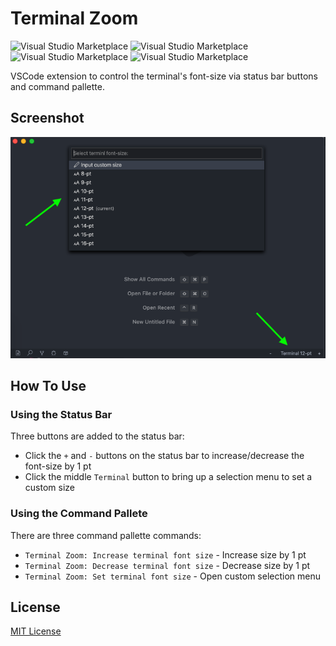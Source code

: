 # Terminal Zoom

![Visual Studio Marketplace](https://vsmarketplacebadge.apphb.com/version-short/trybick.terminal-zoom.svg)
![Visual Studio Marketplace](https://vsmarketplacebadge.apphb.com/rating-short/trybick.terminal-zoom.svg)
![Visual Studio Marketplace](https://vsmarketplacebadge.apphb.com/installs/trybick.terminal-zoom.svg)
![Visual Studio Marketplace](https://vsmarketplacebadge.apphb.com/downloads/trybick.terminal-zoom.svg)

VSCode extension to control the terminal's font-size via status bar buttons and command pallette.

## Screenshot

![screenshot](images/screenshot.png)

## How To Use

### Using the Status Bar

Three buttons are added to the status bar:

- Click the `+` and `-` buttons on the status bar to increase/decrease the font-size by 1 pt
- Click the middle `Terminal` button to bring up a selection menu to set a custom size

### Using the Command Pallete

There are three command pallette commands:

- `Terminal Zoom: Increase terminal font size` - Increase size by 1 pt
- `Terminal Zoom: Decrease terminal font size` - Decrease size by 1 pt
- `Terminal Zoom: Set terminal font size` - Open custom selection menu

## License

[MIT License](https://github.com/trybick/vscode-terminal-zoom/blob/master/LICENSE)
